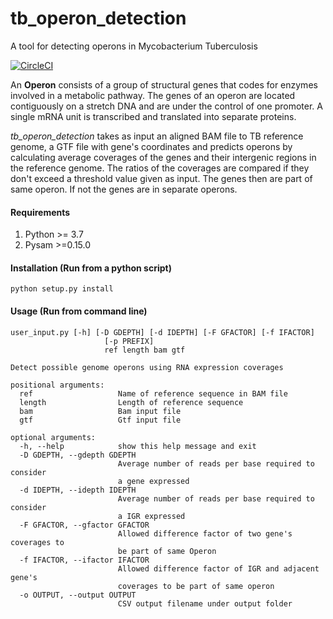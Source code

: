 # tb_operon_detection
A tool for detecting operons in Mycobacterium Tuberculosis 

[![CircleCI](https://circleci.com/gh/hocinebendou/tb_operon_detection.svg?style=svg)](https://circleci.com/gh/hocinebendou/tb_operon_detection)

An **Operon** consists of a group of structural genes that codes for enzymes involved in a metabolic pathway.
The genes of an operon are located contiguously on a stretch DNA and are under the control of one promoter.
A single mRNA unit is transcribed and translated into separate proteins.

*tb_operon_detection* takes as input an aligned BAM file to TB reference genome, a GTF file with gene's 
coordinates and predicts operons by calculating average coverages of the genes and their intergenic regions 
in the reference genome. The ratios of the coverages are compared if they don't exceed a threshold value 
given as input. The genes then are part of same operon. If not the genes are in separate operons.

#### Requirements
1. Python >= 3.7
2. Pysam >=0.15.0

#### Installation (Run from a python script)
```
python setup.py install  
```

#### Usage (Run from command line)
```
user_input.py [-h] [-D GDEPTH] [-d IDEPTH] [-F GFACTOR] [-f IFACTOR]
                     [-p PREFIX]
                     ref length bam gtf

Detect possible genome operons using RNA expression coverages

positional arguments:
  ref                   Name of reference sequence in BAM file
  length                Length of reference sequence
  bam                   Bam input file
  gtf                   Gtf input file

optional arguments:
  -h, --help            show this help message and exit
  -D GDEPTH, --gdepth GDEPTH
                        Average number of reads per base required to consider
                        a gene expressed
  -d IDEPTH, --idepth IDEPTH
                        Average number of reads per base required to consider
                        a IGR expressed
  -F GFACTOR, --gfactor GFACTOR
                        Allowed difference factor of two gene's coverages to
                        be part of same Operon
  -f IFACTOR, --ifactor IFACTOR
                        Allowed difference factor of IGR and adjacent gene's
                        coverages to be part of same operon
  -o OUTPUT, --output OUTPUT
                        CSV output filename under output folder
```    
